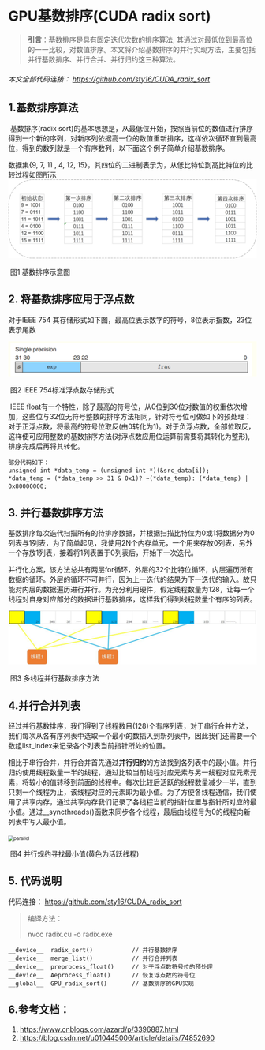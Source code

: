 # GPU基数排序(CUDA radix sort)

>**引言**：基数排序是具有固定迭代次数的排序算法,  其通过对最低位到最高位的一一比较，对数值排序。本文将介绍基数排序的并行实现方法，主要包括并行基数排序、并行合并、并行归约这三种算法。

###### 本文全部代码连接： https://github.com/sty16/CUDA_radix_sort 

## 1.基数排序算法

​        基数排序(radix sort)的基本思想是，从最低位开始，按照当前位的数值进行排序得到一个新的序列，对新序列依据高一位的数值重新排序，这样依次循环直到最高位，得到的数列就是一个有序数列，以下面这个例子简单介绍基数排序。

数据集{9, 7,  11 , 4,  12,  15}，其四位的二进制表示为，从低比特位到高比特位的比较过程如图所示
![radix](.\picture\radix.jpg)

​                                                                          图1 基数排序示意图

## 2. 将基数排序应用于浮点数

对于IEEE 754 其存储形式如下图，最高位表示数字的符号，8位表示指数，23位表示尾数

![single_float](.\picture\single_float.png)

​                                                                       图2 IEEE 754标准浮点数存储形式

​       IEEE float有一个特性，除了最高的符号位，从0位到30位对数值的权重依次增加，这些位与32位无符号整数的排序方法相同，针对符号位可做如下的预处理：对于正浮点数，将最高的符号位取反(由0转化为1)。对于负浮点数，全部位取反，这样便可应用整数的基数排序方法(对浮点数应用位运算前需要将其转化为整形), 排序完成后再将其转化。

```
部分代码如下：
unsigned int *data_temp = (unsigned int *)(&src_data[i]);    
*data_temp = (*data_temp >> 31 & 0x1)? ~(*data_temp): (*data_temp) | 0x80000000; 
```

## 3. 并行基数排序方法

​        基数排序每次迭代扫描所有的待排序数据，并根据扫描比特位为0或1将数据分为0列表与1列表，为了简单起见，我使用2N个内存单元，一个用来存放0列表，另外一个存放1列表，接着将1列表置于0列表后，开始下一次迭代。

​        并行化方案，该方法总共有两层for循环，外层的32个比特位循环，内层遍历所有数据的循环。外层的循环不可并行，因为上一迭代的结果为下一迭代的输入。故只能对内层的数据遍历进行并行。为充分利用硬件，假定线程数量为128，让每一个线程对自身对应部分的数据进行基数排序，这样我们得到线程数量个有序的列表。

![parallel_radix](.\picture\parallel_radix.jpg)

​                                                                  图3 多线程并行基数排序方法

## 4.并行合并列表

​        经过并行基数排序，我们得到了线程数目(128)个有序列表，对于串行合并方法，我们每次从各有序列表中选取一个最小的数插入到新列表中，因此我们还需要一个数组list_index来记录各个列表当前指针所处的位置。

​        相比于串行合并，并行合并首先通过**并行归约**的方法找到各列表中的最小值。并行归约使用线程数量一半的线程，通过比较当前线程对应元素与另一线程对应元素元素，将较小的值转移到前面的线程中。每次比较后活跃的线程数量减少一半，直到只剩一个线程为止，该线程对应的元素即为最小值。为了方便各线程通信，我们使用了共享内存，通过共享内存我们记录了各线程当前的指针位置与指针所对应的最小值。通过__syncthreads()函数来同步各个线程，最后由线程号为0的线程向新列表中写入最小值。

<img src="E:\Thu学习\实验室srt\cuda_code\radix\picture\parallel.jpg" alt="parallel" style="zoom: 67%;" />

​                                                                图4 并行规约寻找最小值(黄色为活跃线程)

## 5. 代码说明

代码连接： https://github.com/sty16/CUDA_radix_sort 

>编译方法：
>
>nvcc  radix.cu  -o  radix.exe
```
__device__  radix_sort()           // 并行基数排序
__device__  merge_list()           // 并行合并列表
__device__  preprocess_float()     // 对于浮点数符号位的预处理
__device__  Aeprocess_float()      // 恢复浮点数的符号位
__global__  GPU_radix_sort()       // 基数排序的GPU实现
```
## 6.参考文档：

1. https://www.cnblogs.com/azard/p/3396887.html
2. https://blog.csdn.net/u010445006/article/details/74852690